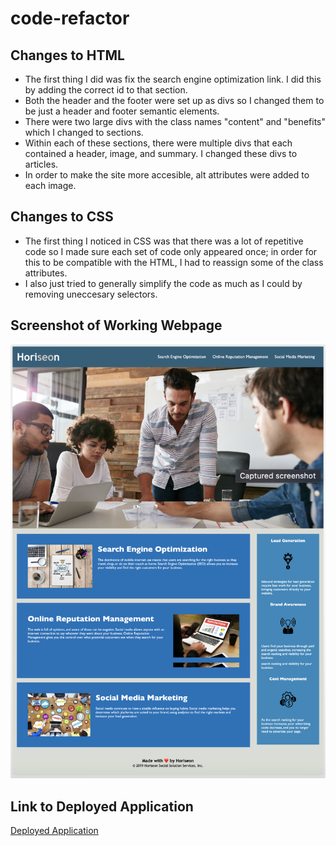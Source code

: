 # code-refactor
## Changes to HTML
- The first thing I did was fix the search engine optimization link. I did this by adding the correct id to that section.
- Both the header and the footer were set up as divs so I changed them to be just a header and footer semantic elements.
- There were two large divs with the class names "content" and "benefits" which I changed to sections.
- Within each of these sections, there were multiple divs that each contained a header, image, and summary. I changed these divs to articles.
- In order to make the site more accesible, alt attributes were added to each image.
## Changes to CSS
- The first thing I noticed in CSS was that there was a lot of repetitive code so I made sure each set of code only appeared once; in order for this to be compatible with the HTML, I had to reassign some of the class attributes.
- I also just tried to generally simplify the code as much as I could by removing uneccesary selectors.
## Screenshot of Working Webpage

![Screenshot of working webpage](assets/images/workingwebpage.jpg)

## Link to Deployed Application

[Deployed Application](https://kamarygillespie4.github.io/code-refactor/)


